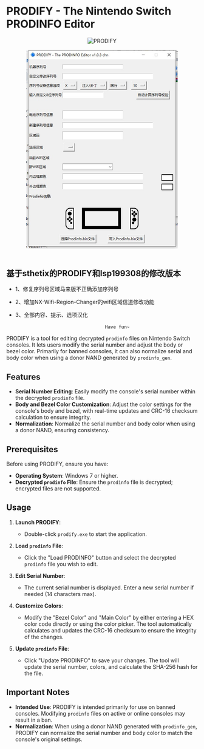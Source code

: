 # PRODIFY - The Nintendo Switch PRODINFO Editor



<div align="center">
  <img src="https://github.com/sthetix/PRODIFY/blob/main/prodify.jpg" alt="PRODIFY" width="400"/>
  <br>
  <br>
</div>

<div align="center">
  <img src="https://github.com/illyasever-lol/PRODIFY-CHN/blob/main/PRODIFYCHN1.3.jpg" alt="PRODIFY" width="400"/>
  <br>
  <br>
</div>

## 基于sthetix的PRODIFY和lsp199308的修改版本

- 1、修复序列号区域马来版不正确添加序列号
- 2、增加NX-Wifi-Region-Changer的wifi区域信道修改功能
- 3、全部内容、提示、选项汉化


                                       Have fun~


PRODIFY is a tool for editing decrypted `prodinfo` files on Nintendo Switch consoles. It lets users modify the serial number and adjust the body or bezel color. Primarily for banned consoles, it can also normalize serial and body color when using a donor NAND generated by `prodinfo_gen`.

## Features

- **Serial Number Editing**: Easily modify the console's serial number within the decrypted `prodinfo` file.
- **Body and Bezel Color Customization**: Adjust the color settings for the console's body and bezel, with real-time updates and CRC-16 checksum calculation to ensure integrity.
- **Normalization**: Normalize the serial number and body color when using a donor NAND, ensuring consistency.

## Prerequisites

Before using PRODIFY, ensure you have:

- **Operating System**: Windows 7 or higher.
- **Decrypted `prodinfo` File**: Ensure the `prodinfo` file is decrypted; encrypted files are not supported.

## Usage

1. **Launch PRODIFY**:
   - Double-click `prodify.exe` to start the application.

2. **Load `prodinfo` File**:
   - Click the "Load PRODINFO" button and select the decrypted `prodinfo` file you wish to edit.

3. **Edit Serial Number**:
   - The current serial number is displayed. Enter a new serial number if needed (14 characters max).

4. **Customize Colors**:
   - Modify the "Bezel Color" and "Main Color" by either entering a HEX color code directly or using the color picker. The tool automatically calculates and updates the CRC-16 checksum to ensure the integrity of the changes.

5. **Update `prodinfo` File**:
   - Click "Update PRODINFO" to save your changes. The tool will update the serial number, colors, and calculate the SHA-256 hash for the file.

## Important Notes

- **Intended Use**: PRODIFY is intended primarily for use on banned consoles. Modifying `prodinfo` files on active or online consoles may result in a ban.
- **Normalization**: When using a donor NAND generated with `prodinfo_gen`, PRODIFY can normalize the serial number and body color to match the console's original settings.
